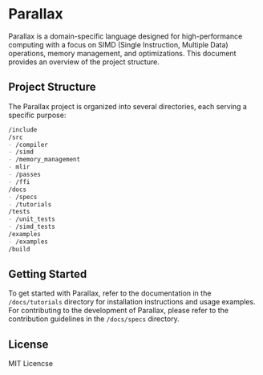 # Parallax 

Parallax is a domain-specific language designed for high-performance computing with a focus on SIMD (Single Instruction, Multiple Data) operations, memory management, and optimizations. This document provides an overview of the project structure.

## Project Structure

The Parallax project is organized into several directories, each serving a specific purpose:

```markdown
/include
/src
- /compiler
- /simd
- /memory_management
- mlir
- /passes
- /ffi
/docs
- /specs
- /tutorials
/tests
- /unit_tests
- /simd_tests
/examples
- /examples
/build
```

## Getting Started

To get started with Parallax, refer to the documentation in the `/docs/tutorials` directory for installation instructions and usage examples. For contributing to the development of Parallax, please refer to the contribution guidelines in the `/docs/specs` directory.

## License
MIT Licencse

